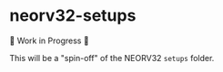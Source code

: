 # neorv32-setups

:construction: Work in Progress :construction:

This will be a "spin-off" of the NEORV32 `setups` folder.
